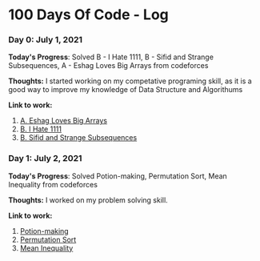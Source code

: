 # 100 Days Of Code - Log

### Day 0: July 1, 2021

**Today's Progress**: Solved B - I Hate 1111, B - Sifid and Strange Subsequences, A - Eshag Loves Big Arrays from codeforces 

**Thoughts:** I started working on my competative programing skill, as it  is a good way to improve my knowledge of Data Structure and Algorithums

**Link to work:** 
1. [A. Eshag Loves Big Arrays](https://codeforces.com/contest/1529/submission/118085059)
1. [B. I Hate 1111](https://codeforces.com/contest/1526/submission/118086500)
1. [B. Sifid and Strange Subsequences](https://codeforces.com/contest/1529/submission/118083980)

### Day 1: July 2, 2021

**Today's Progress**: Solved  Potion-making, Permutation Sort, Mean Inequality from codeforces 

**Thoughts:** I worked on my problem solving skill.

**Link to work:** 
1. [Potion-making](https://codeforces.com/contest/1525/submission/118178406)
1. [Permutation Sort](https://codeforces.com/contest/1525/submission/118177481)
1. [Mean Inequality](https://codeforces.com/contest/1526/submission/118176884)
